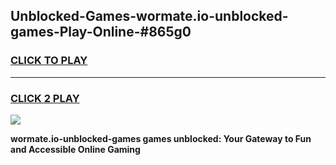 
## Unblocked-Games-wormate.io-unblocked-games-Play-Online-#865g0
<h3>
<a href="https://premium.freeplayer.one?title=wormate.io-unblocked-games&ref=27F">CLICK TO PLAY</a></h3>
<hr>

<h3>
<a href="https://premium.freeplayer.one?title=wormate.io-unblocked-games&ref=27F">CLICK 2 PLAY</a>
  
</h3>

<a href="https://premium.freeplayer.one?title=wormate.io-unblocked-games&ref=27F"><img src="https://clearcache.store/games.png"></a>


**wormate.io-unblocked-games games unblocked: Your Gateway to Fun and Accessible Online Gaming**
